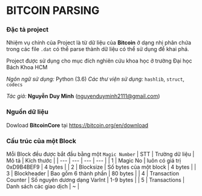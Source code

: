 # BITCOIN PARSING
### Đặc tả project
Nhiệm vụ chính của Project là từ dữ liệu của **Bitcoin** ở dạng nhị phân chứa trong các file ```.dat``` có thể parse thành dữ liệu có thể sử dụng để khai phá.

Project được sử dụng cho mục đích nghiên cứu khoa học ở trường Đại học Bách Khoa HCM

*Ngôn ngữ sử dụng:* Python (3.6)
*Các thư viện sử dụng:* ```hashlib```, ```struct```, ```codecs```

*Tác giả:* **Nguyễn Duy Minh** (nguyenduyminh2111@gmail.com)

### Nguồn dữ liệu
Dowload **BitcoinCore** tại https://bitcoin.org/en/download 

### Cấu trúc của một Block
Mỗi Block đều được bắt đầu bằng một ```Magic Number``` 
| STT | Trường dữ liệu | Mô tả | Kích thước |
| --- | --- | --- | --- |
| 1 | Magic No | luôn có giá trị 0xD9B4BEF9 | 4 bytes |
| 2 | Blocksize | Số bytes của một block | 4 bytes |
| 3 | Blockheader | Bao gồm 6 thành phần | 80 bytes |
| 4 | Transaction Counter | Số nguyên dương dạng VarInt | 1-9 bytes |
| 5 | Transactions | Danh sách các giao dịch | ~ |
